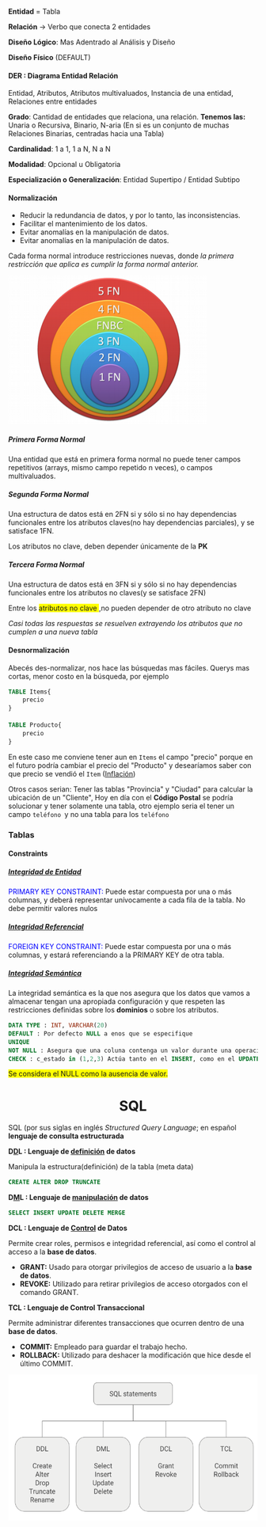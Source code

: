 **Entidad** = Tabla

**Relación** → Verbo que conecta 2 entidades

**Diseño Lógico**: Mas Adentrado al Análisis y Diseño

**Diseño Físico** (DEFAULT)



#### DER : Diagrama Entidad Relación

Entidad, Atributos, Atributos multivaluados, Instancia de una entidad, Relaciones entre entidades



**Grado**: Cantidad de entidades que relaciona, una relación. **Tenemos las:** Unaria o Recursiva, Binario, N-aria (En si es un conjunto de muchas Relaciones Binarias, centradas hacia una Tabla)

**Cardinalidad**: 1 a 1, 1 a N, N a N

**Modalidad**: Opcional u Obligatoria

**Especialización o Generalización**: Entidad Supertipo / Entidad Subtipo



#### Normalización 

- Reducir la redundancia de datos, y por lo tanto, las inconsistencias.
- Facilitar el mantenimiento de los datos.
- Evitar anomalías en la manipulación de datos.
- Evitar anomalías en la manipulación de datos.

Cada forma normal introduce restricciones nuevas, donde *la primera restricción que aplica es cumplir la forma normal anterior.*



![FN](FN.png)

##### Primera Forma Normal

Una entidad que está en primera forma normal no puede tener campos repetitivos (arrays, mismo campo repetido n veces), o campos multivaluados.

##### Segunda Forma Normal

Una estructura de datos está en 2FN si y sólo si no hay dependencias funcionales entre los atributos claves(no hay dependencias parciales), y se satisface 1FN.

Los atributos no clave, deben depender únicamente de la **PK**

##### Tercera Forma Normal

Una estructura de datos está en 3FN si y sólo si no hay dependencias funcionales entre los atributos no claves(y se satisface 2FN)

Entre los <span style=" background:yellow;">atributos no clave </span>,no pueden depender de otro atributo no clave

*Casi todas las respuestas se resuelven extrayendo los atributos que no cumplen a una nueva tabla*



#### Desnormalización

Abecés des-normalizar, nos hace las búsquedas mas fáciles. Querys mas cortas, menor costo en la búsqueda, por ejemplo

````sql
TABLE Items{
	precio
}

TABLE Producto{
	precio
}
````

En este caso me conviene tener aun en `Items` el campo "precio" porque en el futuro podría cambiar el precio del "Producto" y desearíamos saber con que precio se vendió el `Item` (<u>Inflación</u>) 

Otros casos serian: Tener las tablas "Provincia" y "Ciudad" para calcular la ubicación de un "Cliente", Hoy en día con el **Código Postal** se podría solucionar y tener solamente una tabla, otro ejemplo seria el tener un campo `teléfono `y no una tabla para los `teléfono `



### Tablas

#### Constraints

##### <u>Integridad de Entidad</u>

<span style='color:blue'>PRIMARY KEY CONSTRAINT:</span> Puede estar compuesta por una o más columnas, y deberá representar unívocamente a cada fila de la tabla. No debe permitir valores nulos 

##### <u>Integridad Referencial</u>

<span style='color:blue'>FOREIGN KEY CONSTRAINT:</span> Puede estar compuesta por una o más columnas, y estará referenciando a la PRIMARY KEY de otra tabla.

##### <u>Integridad Semántica</u>

La integridad semántica es la que nos asegura que los datos que vamos a almacenar tengan una apropiada configuración y que respeten las restricciones definidas sobre los **dominios** o sobre los atributos.

````sql
DATA TYPE : INT, VARCHAR(20)
DEFAULT : Por defecto NULL a enos que se especifique
UNIQUE
NOT NULL : Asegura que una coluna contenga un valor durante una operación de INSERT o UPDATE
CHECK : c_estado in (1,2,3) Actúa tanto en el INSERT, como en el UPDATE.
````

<span style=" background:yellow;">Se considera el NULL como la ausencia de valor.</span>



<center><h1>SQL</h1></center>



SQL (por sus siglas en inglés *Structured Query Language*; en español **lenguaje de consulta estructurada**

**D<u>D</u>L : Lenguaje de <u>definición</u> de datos**

Manipula la estructura(definición) de la tabla (meta data)

````sql
CREATE ALTER DROP TRUNCATE
````

**D<u>M</u>L : Lenguaje de <u>manipulación</u> de datos**

````sql
SELECT INSERT UPDATE DELETE MERGE
````

**DCL : Lenguaje de <u>Control</u> de Datos**

Permite crear roles, permisos e integridad referencial, así como el control al acceso a la **base de datos**.

- **GRANT:** Usado para otorgar privilegios de acceso de usuario a la **base de datos**.
- **REVOKE:** Utilizado para retirar privilegios de acceso otorgados con el comando GRANT.

**TCL : Lenguaje de Control Transaccional**

Permite administrar diferentes transacciones que ocurren dentro de una **base de datos**.

- **COMMIT:** Empleado para guardar el trabajo hecho.
- **ROLLBACK:** Utilizado para deshacer la modificación que hice desde el último COMMIT.

![statament](statament.png)

